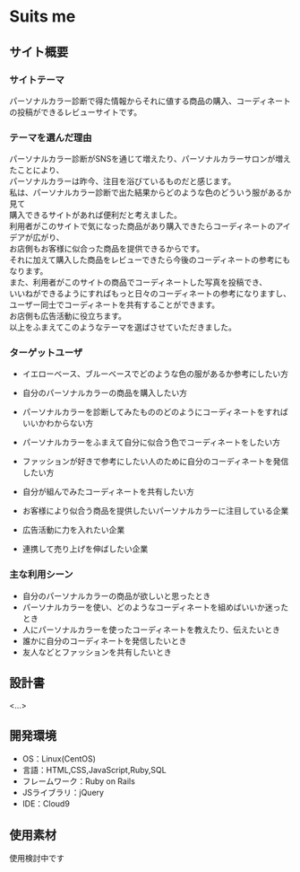 # Suits me

## サイト概要
### サイトテーマ
パーソナルカラー診断で得た情報からそれに値する商品の購入、コーディネートの投稿ができるレビューサイトです。

### テーマを選んだ理由
パーソナルカラー診断がSNSを通じて増えたり、パーソナルカラーサロンが増えたことにより、  
パーソナルカラーは昨今、注目を浴びているものだと感じます。    
私は、パーソナルカラー診断で出た結果からどのような色のどういう服があるか見て   
購入できるサイトがあれば便利だと考えました。  
利用者がこのサイトで気になった商品があり購入できたらコーディネートのアイデアが広がり、  
お店側もお客様に似合った商品を提供できるからです。  
それに加えて購入した商品をレビューできたら今後のコーディネートの参考にもなります。  
また、利用者がこのサイトの商品でコーディネートした写真を投稿でき、  
いいねができるようにすればもっと日々のコーディネートの参考になりますし、  
ユーザー同士でコーディネートを共有することができます。  
お店側も広告活動に役立ちます。    
以上をふまえてこのようなテーマを選ばさせていただきました。  

### ターゲットユーザ
- イエローベース、ブルーベースでどのような色の服があるか参考にしたい方
- 自分のパーソナルカラーの商品を購入したい方
- パーソナルカラーを診断してみたもののどのようにコーディネートをすればいいかわからない方
- パーソナルカラーをふまえて自分に似合う色でコーディネートをしたい方
- ファッションが好きで参考にしたい人のために自分のコーディネートを発信したい方
- 自分が組んでみたコーディネートを共有したい方

- お客様により似合う商品を提供したいパーソナルカラーに注目している企業
- 広告活動に力を入れたい企業
- 連携して売り上げを伸ばしたい企業

### 主な利用シーン
- 自分のパーソナルカラーの商品が欲しいと思ったとき
- パーソナルカラーを使い、どのようなコーディネートを組めばいいか迷ったとき
- 人にパーソナルカラーを使ったコーディネートを教えたり、伝えたいとき
- 誰かに自分のコーディネートを発信したいとき
- 友人などとファッションを共有したいとき

## 設計書
<...>

## 開発環境
- OS：Linux(CentOS)
- 言語：HTML,CSS,JavaScript,Ruby,SQL
- フレームワーク：Ruby on Rails
- JSライブラリ：jQuery
- IDE：Cloud9

## 使用素材
使用検討中です
